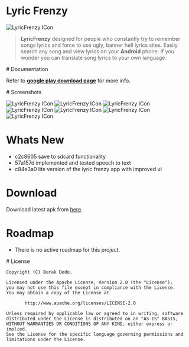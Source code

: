 # Lyric Frenzy

![LyricFrenzy ICon](https://lh3.ggpht.com/oDBmmEmpd8tP3SMQhzP65Bcu5ux4d-xFR2bZptkwQp7YDw43jhUOPcgyv5OQ5CLyqD5u=w300-rw)

> **LyricFrenzy** designed for people who constantly try to remember songs lyrics and force to use ugly, banner hell lyrics sites. Easily search any song and view lyrics on your **Android** phone. If you wonder you can translate song lyrics to your own language.

# Documentation

Refer to **[google play download page](https://play.google.com/store/apps/details?id=com.lyricsfrenzy.android)** for more info.

# Screenshots

![LyricFrenzy ICon](https://lh4.ggpht.com/2w5YuE5VHG21-Ot2OG1bfE-gCUowBO45Oi3SudqmnwEANe5_c6ekEh-cDO_qoFGdiA=h310-rw)
![LyricFrenzy ICon](https://lh6.ggpht.com/pPqX4q2D27tCOLNhiabFfT0ujk6IOOFvI7N0E_5YJyfnTSfS7CUME1fJMKQoM00x4Q=h310-rw)
![LyricFrenzy ICon](https://lh6.ggpht.com/AvRB08yBpbavcilH1ZkFvqvvdiGnGGQVDQQHgAgeMhsC25-M_jb07bh_isxiWl9SIw=h310-rw)
![LyricFrenzy ICon](https://lh3.ggpht.com/QhEB-cK5oOq3DfsMTgRk44D3Ihb6q6vNqsO6aU2mIvKPq_VYcA7HFYZi6xPyPfKrQRo=h900-rw)
![LyricFrenzy ICon](https://lh4.ggpht.com/hSaM0MdJwX1WtDRcpj36qqMHF9vXqwLAWXAoi3I6ZY4_scFiQlGsvN5XquBtz8OI6gp5=h900-rw)
![LyricFrenzy ICon](https://lh6.ggpht.com/nOskEzydFYvf1KAVmLovqB2FEg87B4L0hd8KLqjpR0Gb4zDjBSkgKqm4pjsL-eHRs5Qj=h900-rw)
![LyricFrenzy ICon](https://lh6.ggpht.com/xVcGB2evTups4ISk3LRuHp7G3hXEKhOfDviO7jbnfpttWxh6WdApOhoV0Pd0TpucNsg=h900-rw)

# Whats New

* c2c8605 save to sdcard functionality
* 57a157d implemented and tested speech to text
* c84e3a0 lite version of the lyric frenzy app with improved ui

# Download

Download latest apk from [here](https://play.google.com/store/apps/details?id=com.lyricsfrenzy.android).

# Roadmap

* There is no active roadmap for this project.

# License

 	Copyright (C) Burak Dede.

 	Licensed under the Apache License, Version 2.0 (the "License");
 	you may not use this file except in compliance with the License.
 	You may obtain a copy of the License at

    	   http://www.apache.org/licenses/LICENSE-2.0

 	Unless required by applicable law or agreed to in writing, software
 	distributed under the License is distributed on an "AS IS" BASIS,
 	WITHOUT WARRANTIES OR CONDITIONS OF ANY KIND, either express or implied.
 	See the License for the specific language governing permissions and
 	limitations under the License.


